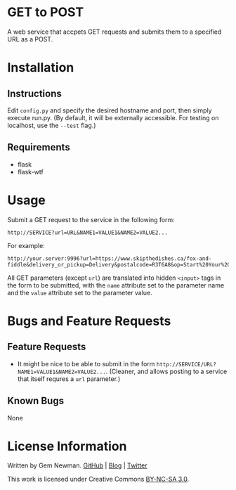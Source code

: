 GET to POST
===========

A web service that accpets GET requests and submits them to a specified URL as a POST.

Installation
============

Instructions
------------

Edit `config.py` and specify the desired hostname and port, then simply execute run.py. (By default, it will be externally accessible. For testing on localhost, use the `--test` flag.)

Requirements
------------

* flask
* flask-wtf

Usage
=====

Submit a GET request to the service in the following form:

```
http://SERVICE?url=URL&NAME1=VALUE1&NAME2=VALUE2...
```

For example:

```
http://your.server:9996?url=https://www.skipthedishes.ca/fox-and-fiddle&delivery_or_pickup=Delivery&postalcode=R3T6A8&op=Start%20Your%20Order&form_id=skipthedishes_start_your_order_form
```

All GET parameters (except `url`) are translated into hidden `<input>` tags in the form to be submitted, with the `name` attribute set to the parameter name and the `value` attribute set to the parameter value.

Bugs and Feature Requests
=========================

Feature Requests
----------------

* It might be nice to be able to submit in the form ```http://SERVICE/URL?NAME1=VALUE1&NAME2=VALUE2...```. (Cleaner, and allows posting to a service that itself requres a `url` parameter.)

Known Bugs
----------

None

License Information
===================

Written by Gem Newman. [GitHub](https://github.com/spurll/) | [Blog](http://www.startleddisbelief.com) | [Twitter](https://twitter.com/spurll)

This work is licensed under Creative Commons [BY-NC-SA 3.0](https://creativecommons.org/licenses/by-nc-sa/3.0/).
